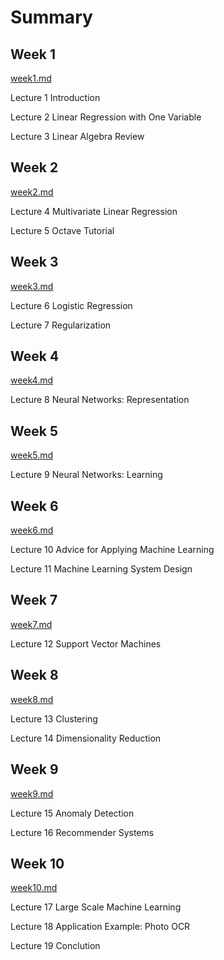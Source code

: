# Summary
## Week 1
[week1.md](week1.md)

Lecture 1 Introduction

Lecture 2 Linear Regression with One Variable

Lecture 3 Linear Algebra Review

## Week 2
[week2.md](week2.md)

Lecture 4 Multivariate Linear Regression

Lecture 5 Octave Tutorial

## Week 3
[week3.md](week3.md)

Lecture 6 Logistic Regression

Lecture 7 Regularization

## Week 4
[week4.md](week4.md)

Lecture 8 Neural Networks: Representation

## Week 5
[week5.md](week5.md)

Lecture 9 Neural Networks: Learning

## Week 6
[week6.md](week6.md)

Lecture 10 Advice for Applying Machine Learning

Lecture 11 Machine Learning System Design

## Week 7
[week7.md](week7.md)

Lecture 12 Support Vector Machines

## Week 8
[week8.md](week8.md)

Lecture 13 Clustering

Lecture 14 Dimensionality Reduction

## Week 9
[week9.md](week9.md)

Lecture 15 Anomaly Detection

Lecture 16 Recommender Systems

## Week 10
[week10.md](week10.md)

Lecture 17 Large Scale Machine Learning

Lecture 18 Application Example: Photo OCR

Lecture 19 Conclution